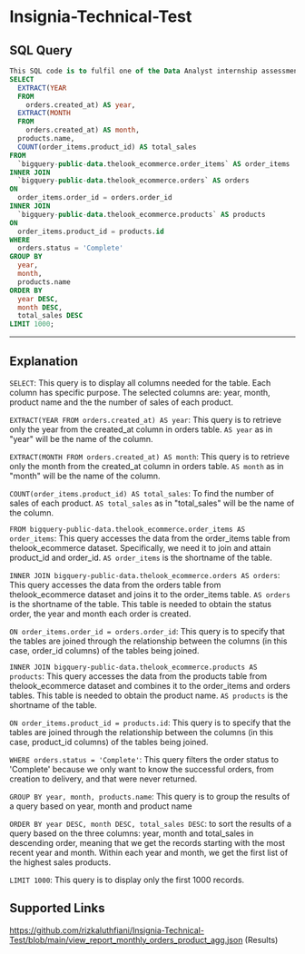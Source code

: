 # Insignia-Technical-Test
## SQL Query

```SQL
This SQL code is to fulfil one of the Data Analyst internship assessment tests for Insignia
SELECT
  EXTRACT(YEAR
  FROM
    orders.created_at) AS year,
  EXTRACT(MONTH
  FROM
    orders.created_at) AS month,
  products.name,
  COUNT(order_items.product_id) AS total_sales
FROM
  `bigquery-public-data.thelook_ecommerce.order_items` AS order_items
INNER JOIN
  `bigquery-public-data.thelook_ecommerce.orders` AS orders
ON
  order_items.order_id = orders.order_id
INNER JOIN
  `bigquery-public-data.thelook_ecommerce.products` AS products
ON
  order_items.product_id = products.id
WHERE
  orders.status = 'Complete'
GROUP BY
  year,
  month,
  products.name
ORDER BY
  year DESC,
  month DESC,
  total_sales DESC
LIMIT 1000;
```

---
## Explanation
`SELECT`: This query is to display all columns needed for the table. Each column has specific purpose. The selected columns are: year, month, product name and the the number of sales of each product.

`EXTRACT(YEAR FROM orders.created_at) AS year`: This query is to retrieve only the year from the created_at column in orders table. `AS year` as in "year" will be the name of the column.

`EXTRACT(MONTH FROM orders.created_at) AS month`: This query is to retrieve only the month from the created_at column in orders table. `AS month` as in "month" will be the name of the column.

`COUNT(order_items.product_id) AS total_sales`: To find the number of sales of each product. `AS total_sales` as in "total_sales" will be the name of the column.

`FROM bigquery-public-data.thelook_ecommerce.order_items AS order_items`: This query accesses the data from the order_items table from thelook_ecommerce dataset. Specifically, we need it to join and attain product_id and order_id. `AS order_items` is the shortname of the table.

`INNER JOIN bigquery-public-data.thelook_ecommerce.orders AS orders`: This query accesses the data from the orders table from thelook_ecommerce dataset and joins it to the order_items table. `AS orders` is the shortname of the table. This table is needed to obtain the status order, the year and month each order is created. 

`ON order_items.order_id = orders.order_id`: This query is to specify that the tables are joined through the relationship between the columns (in this case, order_id columns) of the tables being joined.

`INNER JOIN bigquery-public-data.thelook_ecommerce.products AS products`: This query accesses the data from the products table from thelook_ecommerce dataset and combines it to the order_items and orders tables. This table is needed to obtain the product name. `AS products` is the shortname of the table.

`ON order_items.product_id = products.id`: This query is to specify that the tables are joined through the relationship between the columns (in this case, product_id columns) of the tables being joined.

`WHERE orders.status = 'Complete'`: This query filters the order status to 'Complete' because we only want to know the successful orders, from creation to delivery, and that were never returned.

`GROUP BY year, month, products.name`: This query is to group the results of a query based on year, month and product name

`ORDER BY year DESC, month DESC, total_sales DESC`: to sort the results of a query based on the three columns: year, month and total_sales in descending order, meaning that we get the records starting with the most recent year and month. Within each year and month, we get the first list of the highest sales products.

`LIMIT 1000`: This query is to display only the first 1000 records.

## Supported Links
https://github.com/rizkaluthfiani/Insignia-Technical-Test/blob/main/view_report_monthly_orders_product_agg.json (Results)
